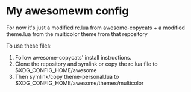 # My awesomewm config

For now it's just a modified rc.lua from awesome-copycats + a modified theme.lua from the multicolor theme from that repository

To use these files: 
1. Follow awesome-copycats' install instructions.
2. Clone the repository and symlink or copy the rc.lua file to $XDG_CONFIG_HOME/awesome
3. Then symlink/copy theme-personal.lua to $XDG_CONFIG_HOME/awesome/themes/multicolor

